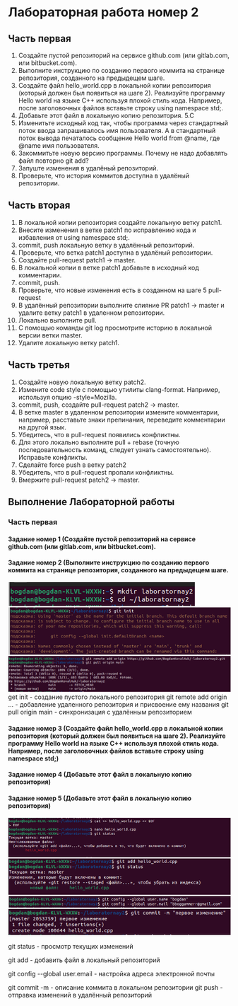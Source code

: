 # Лабораторная работа номер 2
## Часть первая

   1. Создайте пустой репозиторий на сервисе github.com (или gitlab.com, или bitbucket.com).
   2. Выполните инструкцию по созданию первого коммита на странице репозитория, созданного на предыдещем шаге.
   3. Создайте файл hello_world.cpp в локальной копии репозитория (который должен был появиться на шаге 2). Реализуйте программу Hello world на языке C++ используя плохой стиль кода. Например, после заголовочных файлов вставьте строку using namespace std;.
   4. Добавьте этот файл в локальную копию репозитория.
   5.С
   6. Изменитьте исходный код так, чтобы программа через стандартный поток ввода запрашивалось имя пользователя. А в стандартный поток вывода печаталось сообщение Hello world from @name, где @name имя пользователя.
   7. Закоммитьте новую версию программы. Почему не надо добавлять файл повторно git add?
   8. Запуште изменения в удалёный репозиторий.
   9. Проверьте, что история коммитов доступна в удалёный репозитории.
   
## Часть вторая

   1. В локальной копии репозитория создайте локальную ветку patch1.
   2. Внесите изменения в ветке patch1 по исправлению кода и избавления от using namespace std;.
   3. commit, push локальную ветку в удалённый репозиторий.
   4. Проверьте, что ветка patch1 доступна в удалёный репозитории.
   5. Создайте pull-request patch1 -> master.
   5. В локальной копии в ветке patch1 добавьте в исходный код комментарии.
   6. commit, push.
   7. Проверьте, что новые изменения есть в созданном на шаге 5 pull-request
   8. В удалённый репозитории выполните слияние PR patch1 -> master и удалите ветку patch1 в удаленном репозитории.
   9. Локально выполните pull.
   10. С помощью команды git log просмотрите историю в локальной версии ветки master.
   11. Удалите локальную ветку patch1.

## Часть третья

   1. Создайте новую локальную ветку patch2.
   2. Измените code style с помощью утилиты clang-format. Например, используя опцию -style=Mozilla.
   3. commit, push, создайте pull-request patch2 -> master.
   4. В ветке master в удаленном репозитории измените комментарии, например, расставьте знаки препинания, переведите комментарии на другой язык.
   5. Убедитесь, что в pull-request появились конфликтны.
   6. Для этого локально выполните pull + rebase (точную последовательность команд, следует узнать самостоятельно). Исправьте конфликты.
   7. Сделайте force push в ветку patch2
   8. Убедитель, что в pull-request пропали конфликтны.
   9. Вмержите pull-request patch2 -> master.

## Выполнение Лабораторной работы
### Часть первая
#### Задание номер 1 (Создайте пустой репозиторий на сервисе github.com (или gitlab.com, или bitbucket.com).
#### Задание номер 2 (Выполните инструкцию по созданию первого коммита на странице репозитория, созданного на предыдещем шаге.
![image](https://github.com/BogdanKoval4uk/-laboratornay2/blob/main/%D0%A1%D0%BD%D0%B8%D0%BC%D0%BE%D0%BA%20%D1%8D%D0%BA%D1%80%D0%B0%D0%BD%D0%B0%20%D0%BE%D1%82%202023-04-25%2017-30-10.png)
![image](https://github.com/BogdanKoval4uk/-laboratornay2/blob/main/%D0%A1%D0%BD%D0%B8%D0%BC%D0%BE%D0%BA%20%D1%8D%D0%BA%D1%80%D0%B0%D0%BD%D0%B0%20%D0%BE%D1%82%202023-04-25%2017-30-31.png)
![image](https://github.com/BogdanKoval4uk/-laboratornay2/blob/main/%D0%A1%D0%BD%D0%B8%D0%BC%D0%BE%D0%BA%20%D1%8D%D0%BA%D1%80%D0%B0%D0%BD%D0%B0%20%D0%BE%D1%82%202023-04-25%2017-30-53.png)
get init - создание пустого локального репозитория
git remote add origin ... - добавление удаленного репозитория и присвоение ему названия
git pull origin main - синхронизация с удалённым репозиторием

#### Задание номер 3 (Создайте файл hello_world.cpp в локальной копии репозитория (который должен был появиться на шаге 2). Реализуйте программу Hello world на языке C++ используя плохой стиль кода. Например, после заголовочных файлов вставьте строку using namespace std;)

#### Задание номер 4 (Добавьте этот файл в локальную копию репозитория)

#### Задание номер 5 (Добавьте этот файл в локальную копию репозитория)
![image](https://github.com/BogdanKoval4uk/-laboratornay2/blob/main/%D0%A1%D0%BD%D0%B8%D0%BC%D0%BE%D0%BA%20%D1%8D%D0%BA%D1%80%D0%B0%D0%BD%D0%B0%20%D0%BE%D1%82%202023-04-27%2013-29-32.png)
![image](https://github.com/BogdanKoval4uk/-laboratornay2/blob/main/%D0%A1%D0%BD%D0%B8%D0%BC%D0%BE%D0%BA%20%D1%8D%D0%BA%D1%80%D0%B0%D0%BD%D0%B0%20%D0%BE%D1%82%202023-04-27%2013-30-02.png)
![image](https://github.com/BogdanKoval4uk/-laboratornay2/blob/main/%D0%A1%D0%BD%D0%B8%D0%BC%D0%BE%D0%BA%20%D1%8D%D0%BA%D1%80%D0%B0%D0%BD%D0%B0%20%D0%BE%D1%82%202023-04-27%2013-30-44.png)
![image](https://github.com/BogdanKoval4uk/-laboratornay2/blob/main/%D0%A1%D0%BD%D0%B8%D0%BC%D0%BE%D0%BA%20%D1%8D%D0%BA%D1%80%D0%B0%D0%BD%D0%B0%20%D0%BE%D1%82%202023-04-27%2013-31-08.png)

git status - просмотр текущих изменений

git add - добавить файл в локальный репозиторий

git config --global user.email - настройка адреса электронной почты

git commit -m - описание коммита в локальном репозитории
git push - отправка изменений в удалённый репозиторий
